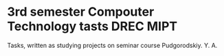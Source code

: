 # 3rd semester Compouter Technology tasts DREC MIPT
Tasks, written as studying projects on seminar course Pudgorodskiy. Y. A.
